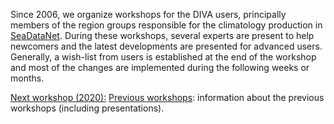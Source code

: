 <head>
  <link rel="stylesheet" href="https://cdnjs.cloudflare.com/ajax/libs/font-awesome/4.7.0/css/font-awesome.min.css">
  <link rel="stylesheet" href="../assets/css/academicons.css">
</head>

Since 2006, we organize workshops for the DIVA users, principally members of the region groups responsible for the climatology production in [SeaDataNet](https://www.seadatanet.org/). During these workshops, several experts are present to help newcomers and the latest developments are presented for advanced users. Generally, a wish-list from users is established at the end of the workshop and most of the changes
are implemented during the following weeks or months.

[Next workshop (2020):](./2020/index.md)
[Previous workshops](./Previous-workshops.md): information about the previous workshops (including presentations).
